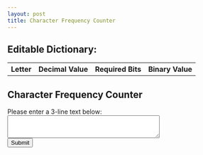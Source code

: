 ```yaml
---
layout: post
title: Character Frequency Counter
---
```


<!-- HTML for Editable Dictionary -->
<h2>Editable Dictionary:</h2>
<table id="editableDictionary">
  <tr>
    <th>Letter</th>
    <th>Decimal Value</th>
    <th>Required Bits</th>
    <th>Binary Value</th>
  </tr>
</table>

<!-- HTML for Character Frequency Counter -->
<h2>Character Frequency Counter</h2>
Please enter a 3-line text below:

<form id="charFrequencyForm">
  <textarea name="user_text" rows="3" cols="40"></textarea>
  <br>
  <input type="submit" value="Submit">
</form>

<div id="charFrequencyResult" style="display: none;">
  <h2>You Entered:</h2>
  <p id="enteredText"></p>

  <h2>Character Frequency:</h2>
  <div id="sortOptions">
    <label for="sortType">Sort by:</label>
    <select id="sortType">
      <option value="appearance">Appearance (Original Order)</option>
      <option value="frequencyAsc">Frequency (Ascending)</option>
      <option value="frequencyDesc">Frequency (Descending)</option>
    </select>
  </div>
  <table id="charFrequencyTable">
    <tr>
      <th>Character</th>
      <th>Frequency</th>
      <th>Required Bits</th>
    </tr>
  </table>
</div>

<!-- JavaScript for Character Frequency Counter -->
<script>

  // Get the default placement data from the Alphabet Dictionary
 // Get the default placement data from the Alphabet Dictionary
  var defaultPlacementData = [
    { letter: "a", decimal: 0, bits: 1, binary: "0" },
    { letter: "b", decimal: 1, bits: 1, binary: "1" },
    { letter: "c", decimal: 2, bits: 2, binary: "10" },
    { letter: "d", decimal: 3, bits: 2, binary: "11" },
    { letter: "e", decimal: 4, bits: 3, binary: "100" },
    { letter: "f", decimal: 5, bits: 3, binary: "101" },
    { letter: "g", decimal: 6, bits: 3, binary: "110" },
    { letter: "h", decimal: 7, bits: 3, binary: "111" },
    { letter: "i", decimal: 8, bits: 4, binary: "1000" },
    { letter: "j", decimal: 9, bits: 4, binary: "1001" },
    { letter: "k", decimal: 10, bits: 4, binary: "1010" },
    { letter: "l", decimal: 11, bits: 4, binary: "1011" },
    { letter: "m", decimal: 12, bits: 4, binary: "1100" },
    { letter: "n", decimal: 13, bits: 4, binary: "1101" },
    { letter: "o", decimal: 14, bits: 4, binary: "1110" },
    { letter: "p", decimal: 15, bits: 4, binary: "1111" },
    { letter: "q", decimal: 16, bits: 5, binary: "10000" },
    { letter: "r", decimal: 17, bits: 5, binary: "10001" },
    { letter: "s", decimal: 18, bits: 5, binary: "10010" },
    { letter: "t", decimal: 19, bits: 5, binary: "10011" },
    { letter: "u", decimal: 20, bits: 5, binary: "10100" },
    { letter: "v", decimal: 21, bits: 5, binary: "10101" },
    { letter: "w", decimal: 22, bits: 5, binary: "10110" },
    { letter: "x", decimal: 23, bits: 5, binary: "10111" },
    { letter: "y", decimal: 24, bits: 5, binary: "11000" },
    { letter: "z", decimal: 25, bits: 5, binary: "11001" },
  ];

  // Function to populate the editable dictionary
  function populateEditableDictionary() {
    var editableDictionary = document.getElementById("editableDictionary");

    for (var i = 0; i < defaultPlacementData.length; i++) {
      var row = editableDictionary.insertRow(-1);
      var cell1 = row.insertCell(0);
      var cell2 = row.insertCell(1);
      var cell3 = row.insertCell(2);
      var cell4 = row.insertCell(3);
      cell1.innerHTML = `<div class='draggable' draggable='true'>${defaultPlacementData[i].letter}</div>`;
      cell2.textContent = defaultPlacementData[i].decimal;
      cell3.textContent = defaultPlacementData[i].bits;
      cell4.textContent = defaultPlacementData[i].binary;
    }
  }

  // Call the function to populate the editable dictionary
  populateEditableDictionary();

  var dragSrcEl = null;

  function handleDragStart(e) {
    dragSrcEl = this;
    e.dataTransfer.effectAllowed = 'move';
    e.dataTransfer.setData('text/html', this.innerHTML);
  }

  function handleDragOver(e) {
    if (e.preventDefault) {
      e.preventDefault(); // Necessary to allow drop
    }
    e.dataTransfer.dropEffect = 'move';
    return false;
  }

  function handleDragEnter(e) {
    this.classList.add('over');
  }

  function handleDragLeave(e) {
    this.classList.remove('over');
  }

  function handleDrop(e) {
    if (e.stopPropagation) {
      e.stopPropagation(); // Stops some browsers from redirecting.
    }

    if (dragSrcEl != this) {
      dragSrcEl.innerHTML = this.innerHTML;
      this.innerHTML = e.dataTransfer.getData('text/html');
    }

    return false;
  }

  function handleDragEnd(e) {
    var draggableDivs = document.querySelectorAll('.draggable');
    draggableDivs.forEach(function (div) {
      div.classList.remove('over');
    });
  }

  var draggableDivs = document.querySelectorAll('.draggable');
  draggableDivs.forEach(function (div) {
    div.addEventListener('dragstart', handleDragStart, false);
    div.addEventListener('dragenter', handleDragEnter, false);
    div.addEventListener('dragover', handleDragOver, false);
    div.addEventListener('dragleave', handleDragLeave, false);
    div.addEventListener('drop', handleDrop, false);
    div.addEventListener('dragend', handleDragEnd, false);
  });

  // Touch Event Handlers
  function handleTouchStart(e) {
    dragSrcEl = this;
    e.dataTransfer.effectAllowed = 'move';
    e.dataTransfer.setData('text/html', this.innerHTML);
  }

  function handleTouchMove(e) {
    e.preventDefault();
  }

  function handleTouchEnd(e) {
    if (dragSrcEl != this) {
      dragSrcEl.innerHTML = this.innerHTML;
      this.innerHTML = e.dataTransfer.getData('text/html');
    }
  }

  // Attach Touch Event Listeners
  draggableDivs.forEach(function (div) {
    div.addEventListener('touchstart', handleTouchStart, false);
    div.addEventListener('touchmove', handleTouchMove, false);
    div.addEventListener('touchend', handleTouchEnd, false);
  });

  document.getElementById("charFrequencyForm").addEventListener("submit", function (event) {
    event.preventDefault(); // Prevent the form from submitting and reloading the page

    var userText = document.querySelector("[name='user_text']").value;
    var formattedUserText = userText.replace(/\n/g, "<br>"); // Replace newline characters with <br> tags
    document.getElementById("enteredText").innerHTML = formattedUserText;

    var cleanedText = userText.replace(/[^a-zA-Z]/g, ""); // Remove non-alphabet characters
    var charCount = {};

    for (var i = 0; i < cleanedText.length; i++) {
      var char = cleanedText[i];
      if (!charCount[char]) {
        charCount[char] = 1;
      } else {
        charCount[char]++;
      }
    }

    function findRowTextByLetter(letter) {
      var editableDictionary = document.getElementById("editableDictionary");
      var rows = editableDictionary.rows;

      for (var i = 1; i < rows.length; i++) {
        var currentLetter = rows[i].cells[0].textContent.trim();
        if (currentLetter === letter) {
          // Create an array to hold cell text content
          var rowText = [];
          rowText.push(rows[i].cells[2].textContent.trim());

          // Join the cell text content with a separator (e.g., space)
          return rowText.join(' ');
        }
      }

      // If the letter is not found, return null
      return null;
    }

    var charFrequencyTable = document.getElementById("charFrequencyTable");
    charFrequencyTable.innerHTML = "<tr><th>Character</th><th>Frequency</th><th>Required Bits</th></tr>"; // Clear and set column headers

    for (var char in charCount) {
      var row = charFrequencyTable.insertRow(-1);
      var cell1 = row.insertCell(0);
      var cell2 = row.insertCell(1);
      var cell3 = row.insertCell(2);
      cell1.textContent = char;
      cell2.textContent = charCount[char];
      cell3.textContent = findRowTextByLetter(char);

    }

    // Show the result container
    document.getElementById("charFrequencyResult").style.display = "block";

    // Sort the table based on the selected option
    var sortType = document.getElementById("sortType").value;
    sortTable(charFrequencyTable, sortType);
  });

  function sortTable(table, sortType) {
    var rows, switching, i, x, y, shouldSwitch;
    switching = true;
    while (switching) {
      switching = false;
      rows = table.rows;
      for (i = 1; i < rows.length - 1; i++) {
        shouldSwitch = false;
        x = rows[i].getElementsByTagName("TD")[0];
        y = rows[i + 1].getElementsByTagName("TD")[0];
        switch (sortType) {
          case "appearance":
            if (x.innerHTML.toLowerCase() > y.innerHTML.toLowerCase()) {
              shouldSwitch = true;
            }
            break;
          case "frequencyAsc":
            if (parseInt(x.nextElementSibling.innerHTML) > parseInt(y.nextElementSibling.innerHTML)) {
              shouldSwitch = true;
            }
            break;
          case "frequencyDesc":
            if (parseInt(x.nextElementSibling.innerHTML) < parseInt(y.nextElementSibling.innerHTML)) {
              shouldSwitch = true;
            }
            break;
        }
        if (shouldSwitch) {
          rows[i].parentNode.insertBefore(rows[i + 1], rows[i]);
          switching = true;
        }
      }
    }
  }

  // Listen for changes to the sort type select element
  document.getElementById("sortType").addEventListener("change", function () {
    var charFrequencyTable = document.getElementById("charFrequencyTable");
    var sortType = document.getElementById("sortType").value;
    sortTable(charFrequencyTable, sortType);
  });

</script>

<style>
  .draggable {
    width: 30px;
    height: 30px;
    background-color: #f2f2f2;
    text-align: center;
    font-size: 20px;
    font-weight: bold;
    cursor: move;
  }

  #editableDictionary th {
    text-align: center;
  }

  #editableDictionary .over {
    background-color: #e9f7fe;
  }
</style>
